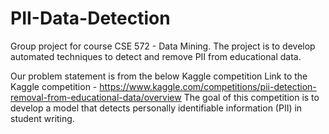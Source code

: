 # PII-Data-Detection
Group project for course CSE 572 - Data Mining. The project is to develop automated techniques to detect and remove PII from educational data.

Our problem statement is from the below Kaggle competition
Link to the Kaggle competition - https://www.kaggle.com/competitions/pii-detection-removal-from-educational-data/overview
The goal of this competition is to develop a model that detects personally identifiable information (PII) in student writing.
